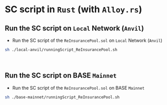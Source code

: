 # SC script in `Rust` (with `Alloy.rs`)

## Run the SC script on `Local` Network (`Anvil`)

- Run the SC script of the `ReInsurancePool.sol` on `Local` Network (`Anvil`)
```bash
sh ./local-anvil/runningScript_ReInsurancePool.sh
```

<br>

## Run the SC script on BASE `Mainnet`
- Run the SC script of the `ReInsurancePool.sol` on BASE `Mainnet`
```bash
sh ./base-mainnet/runningScript_ReInsurancePool.sh
```